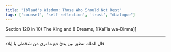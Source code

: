```yaml
---
title: "Iblaad's Wisdom: Those Who Should Not Rest"
tags: ['counsel', 'self-reflection', 'trust', "dialogue"]
---
```


 Section 120 in 10) The King and 8 Dreams, [[Kalīla wa-Dimna]]

---
قال الملك تنطق بين يديَّ مع ما ترى من سَخَطي يا إبلاد
